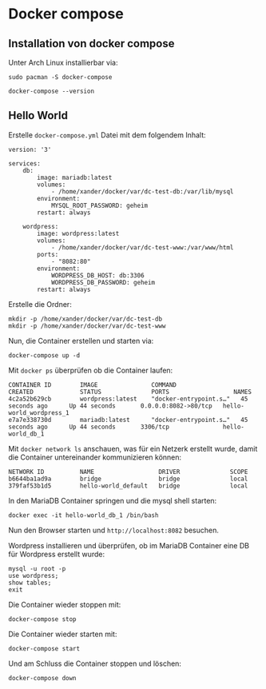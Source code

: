 # Docker compose

## Installation von docker compose

Unter Arch Linux installierbar via:

``` 
sudo pacman -S docker-compose
```

``` 
docker-compose --version
```

## Hello World

Erstelle `docker-compose.yml` Datei mit dem folgendem Inhalt:

```
version: '3'

services:
    db:
        image: mariadb:latest
        volumes:
            - /home/xander/docker/var/dc-test-db:/var/lib/mysql
        environment:
            MYSQL_ROOT_PASSWORD: geheim
        restart: always
        
    wordpress:
        image: wordpress:latest
        volumes:
            - /home/xander/docker/var/dc-test-www:/var/www/html
        ports:
            - "8082:80"
        environment:
            WORDPRESS_DB_HOST: db:3306
            WORDPRESS_DB_PASSWORD: geheim
        restart: always
```

Erstelle die Ordner:

```
mkdir -p /home/xander/docker/var/dc-test-db
mkdir -p /home/xander/docker/var/dc-test-www
```

Nun, die Container erstellen und starten via:

``` 
docker-compose up -d
```

Mit `docker ps` überprüfen ob die Container laufen:

``` 
CONTAINER ID        IMAGE               COMMAND                  CREATED             STATUS              PORTS                  NAMES
4c2a52b629cb        wordpress:latest    "docker-entrypoint.s…"   45 seconds ago      Up 44 seconds       0.0.0.0:8082->80/tcp   hello-world_wordpress_1
e7a7e338730d        mariadb:latest      "docker-entrypoint.s…"   45 seconds ago      Up 44 seconds       3306/tcp               hello-world_db_1

```

Mit `docker network ls` anschauen, was für ein Netzerk erstellt wurde,
damit die Container untereinander kommunizieren können:

``` 
NETWORK ID          NAME                  DRIVER              SCOPE
b6644ba1ad9a        bridge                bridge              local
379faf53b1d5        hello-world_default   bridge              local
```

In den MariaDB Container springen und die mysql shell starten:

``` 
docker exec -it hello-world_db_1 /bin/bash
```

Nun den Browser starten und `http://localhost:8082` besuchen.

Wordpress installieren und überprüfen, ob im MariaDB Container eine DB für Wordpress erstellt wurde:

``` 
mysql -u root -p
use wordpress;
show tables;
exit
```

Die Container wieder stoppen mit:

``` 
docker-compose stop
```

Die Container wieder starten mit:

``` 
docker-compose start
```

Und am Schluss die Container stoppen und löschen:

``` 
docker-compose down
```
